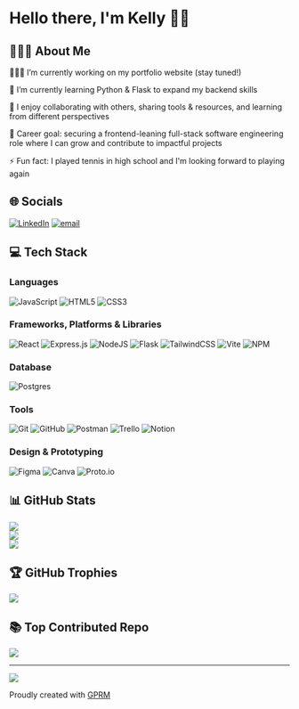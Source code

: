 # Hello there, I'm Kelly 👋🏻

<!--
**kellyxc28/kellyxc28** is a ✨ _special_ ✨ repository because its `README.md` (this file) appears on your GitHub profile.

Here are some ideas to get you started:

- 🔭 I’m currently working on ...
- 🌱 I’m currently learning ...
- 👯 I’m looking to collaborate on ...
- 🤔 I’m looking for help with ...
- 💬 Ask me about ...
- 📫 How to reach me: ...
- 😄 Pronouns: ...
- ⚡ Fun fact: ...
-->

## 🙋🏻‍♀️ About Me

👷🏻‍♀️ I’m currently working on my portfolio website (stay tuned!)

🌱 I’m currently learning Python & Flask to expand my backend skills
<!-- 💡 Passionate about mindful fashion and sustainability — building a digital closet app to encourage conscious clothing choices -->

🤝 I enjoy collaborating with others, sharing tools & resources, and learning from different perspectives

🎯 Career goal: securing a frontend-leaning full-stack software engineering role where I can grow and contribute to impactful projects

⚡ Fun fact: I played tennis in high school and I'm looking forward to playing again 

## 🌐 Socials
[![LinkedIn](https://img.shields.io/badge/LinkedIn-%230077B5.svg?logo=linkedin&logoColor=white)](https://linkedin.com/in/kelly-xiong-chen) [![email](https://img.shields.io/badge/Email-D14836?logo=gmail&logoColor=white)](mailto:kellyxiongc@gmail.com) 

## 💻 Tech Stack

### Languages
![JavaScript](https://img.shields.io/badge/javascript-%23323330.svg?style=for-the-badge&logo=javascript&logoColor=%23F7DF1E) 
![HTML5](https://img.shields.io/badge/html5-%23E34F26.svg?style=for-the-badge&logo=html5&logoColor=white) 
![CSS3](https://img.shields.io/badge/css3-%231572B6.svg?style=for-the-badge&logo=css3&logoColor=white) 
<!-- (Currently learning: ![Python](https://img.shields.io/badge/python-3670A0?style=for-the-badge&logo=python&logoColor=ffdd54)) -->

### Frameworks, Platforms & Libraries
![React](https://img.shields.io/badge/react-%2320232a.svg?style=for-the-badge&logo=react&logoColor=%2361DAFB) 
![Express.js](https://img.shields.io/badge/express.js-%23404d59.svg?style=for-the-badge&logo=express&logoColor=%2361DAFB) 
![NodeJS](https://img.shields.io/badge/node.js-6DA55F?style=for-the-badge&logo=node.js&logoColor=white) 
![Flask](https://img.shields.io/badge/flask-%23000.svg?style=for-the-badge&logo=flask&logoColor=white) 
![TailwindCSS](https://img.shields.io/badge/tailwindcss-%2338B2AC.svg?style=for-the-badge&logo=tailwind-css&logoColor=white) 
![Vite](https://img.shields.io/badge/vite-%23646CFF.svg?style=for-the-badge&logo=vite&logoColor=white) 
![NPM](https://img.shields.io/badge/NPM-%23CB3837.svg?style=for-the-badge&logo=npm&logoColor=white) 

### Database
![Postgres](https://img.shields.io/badge/postgres-%23316192.svg?style=for-the-badge&logo=postgresql&logoColor=white) 

### Tools
![Git](https://img.shields.io/badge/git-%23F05033.svg?style=for-the-badge&logo=git&logoColor=white) 
![GitHub](https://img.shields.io/badge/github-%23121011.svg?style=for-the-badge&logo=github&logoColor=white) 
![Postman](https://img.shields.io/badge/Postman-FF6C37?style=for-the-badge&logo=postman&logoColor=white) 
![Trello](https://img.shields.io/badge/Trello-%23026AA7.svg?style=for-the-badge&logo=Trello&logoColor=white) 
![Notion](https://img.shields.io/badge/Notion-%23000000.svg?style=for-the-badge&logo=notion&logoColor=white) 

### Design & Prototyping
![Figma](https://img.shields.io/badge/figma-%23F24E1E.svg?style=for-the-badge&logo=figma&logoColor=white) 
![Canva](https://img.shields.io/badge/Canva-%2300C4CC.svg?style=for-the-badge&logo=Canva&logoColor=white) 
![Proto.io](https://img.shields.io/badge/Proto.io-161637?style=for-the-badge&logo=proto.io&logoColor=00e5ff) 

## 📊 GitHub Stats
![](https://github-readme-stats.vercel.app/api?username=kellyxc28&theme=shades-of-purple&hide_border=false&include_all_commits=true&count_private=false)<br/>
![](https://nirzak-streak-stats.vercel.app/?user=kellyxc28&theme=shades-of-purple&hide_border=false)<br/>
![](https://github-readme-stats.vercel.app/api/top-langs/?username=kellyxc28&theme=shades-of-purple&hide_border=false&include_all_commits=true&count_private=false&layout=compact)

## 🏆 GitHub Trophies
<!-- I'm not sure about the accessibility of this theme, might change later -->
![](https://github-profile-trophy.vercel.app/?username=kellyxc28&theme=aura&no-frame=false&no-bg=true&margin-w=4)

## 📚 Top Contributed Repo
![](https://github-contributor-stats.vercel.app/api?username=kellyxc28&limit=5&theme=shades-of-purple&combine_all_yearly_contributions=true)

---
[![](https://visitcount.itsvg.in/api?id=kellyxc28&icon=5&color=6)](https://visitcount.itsvg.in)

Proudly created with [GPRM](https://gprm.itsvg.in)
